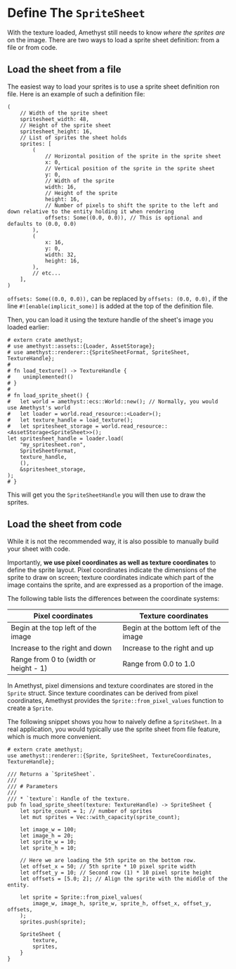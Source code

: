 # Define The `SpriteSheet`

With the texture loaded, Amethyst still needs to know *where the sprites are* on the image.
There are two ways to load a sprite sheet definition: from a file or from code.

## Load the sheet from a file

The easiest way to load your sprites is to use a sprite sheet definition ron file.
Here is an example of such a definition file:

```text,ignore
(
    // Width of the sprite sheet
    spritesheet_width: 48,
    // Height of the sprite sheet
    spritesheet_height: 16,
    // List of sprites the sheet holds
    sprites: [
        (
            // Horizontal position of the sprite in the sprite sheet
            x: 0,
            // Vertical position of the sprite in the sprite sheet
            y: 0,
            // Width of the sprite
            width: 16,
            // Height of the sprite
            height: 16,
            // Number of pixels to shift the sprite to the left and down relative to the entity holding it when rendering
            offsets: Some((0.0, 0.0)), // This is optional and defaults to (0.0, 0.0)
        ),
        (
            x: 16,
            y: 0,
            width: 32,
            height: 16,
        ),
        // etc...
    ],
)
```
`offsets: Some((0.0, 0.0)),` can be replaced by `offsets: (0.0, 0.0),` if the line `#![enable(implicit_some)]` is added at the top of the definition file.

Then, you can load it using the texture handle of the sheet's image you loaded earlier:

```rust,no_run,noplaypen
# extern crate amethyst;
# use amethyst::assets::{Loader, AssetStorage};
# use amethyst::renderer::{SpriteSheetFormat, SpriteSheet, TextureHandle};
#
# fn load_texture() -> TextureHandle {
#    unimplemented!()
# }
#
# fn load_sprite_sheet() {
#   let world = amethyst::ecs::World::new(); // Normally, you would use Amethyst's world
#   let loader = world.read_resource::<Loader>();
#   let texture_handle = load_texture();
#   let spritesheet_storage = world.read_resource::<AssetStorage<SpriteSheet>>();
let spritesheet_handle = loader.load(
    "my_spritesheet.ron",
    SpriteSheetFormat,
    texture_handle,
    (),
    &spritesheet_storage,
);
# }
```

This will get you the `SpriteSheetHandle` you will then use to draw the sprites.

## Load the sheet from code

While it is not the recommended way, it is also possible to manually build your sheet with code.

Importantly, **we use pixel coordinates as well as texture coordinates** to define the sprite layout. Pixel coordinates indicate the dimensions of the sprite to draw on screen; texture coordinates indicate which part of the image contains the sprite, and are expressed as a proportion of the image.

The following table lists the differences between the coordinate systems:

| Pixel coordinates                     | Texture coordinates                       |
| ------------------------------------- | ----------------------------------------- |
| Begin at the top left of the image    | Begin at the bottom left of the image     |
| Increase to the right and down        | Increase to the right and up              |
| Range from 0 to (width or height - 1) | Range from 0.0 to 1.0                     |

In Amethyst, pixel dimensions and texture coordinates are stored in the `Sprite` struct. Since texture coordinates can be derived from pixel coordinates, Amethyst provides the `Sprite::from_pixel_values` function to create a `Sprite`.

The following snippet shows you how to naively define a `SpriteSheet`. In a real application, you would typically use the sprite sheet from file feature, which is much more convenient.

```rust,no_run,noplaypen
# extern crate amethyst;
use amethyst::renderer::{Sprite, SpriteSheet, TextureCoordinates, TextureHandle};

/// Returns a `SpriteSheet`.
///
/// # Parameters
///
/// * `texture`: Handle of the texture.
pub fn load_sprite_sheet(texture: TextureHandle) -> SpriteSheet {
    let sprite_count = 1; // number of sprites
    let mut sprites = Vec::with_capacity(sprite_count);

    let image_w = 100;
    let image_h = 20;
    let sprite_w = 10;
    let sprite_h = 10;

    // Here we are loading the 5th sprite on the bottom row.
    let offset_x = 50; // 5th sprite * 10 pixel sprite width
    let offset_y = 10; // Second row (1) * 10 pixel sprite height
    let offsets = [5.0; 2]; // Align the sprite with the middle of the entity.

    let sprite = Sprite::from_pixel_values(
        image_w, image_h, sprite_w, sprite_h, offset_x, offset_y, offsets,
    );
    sprites.push(sprite);

    SpriteSheet {
        texture,
        sprites,
    }
}
```
